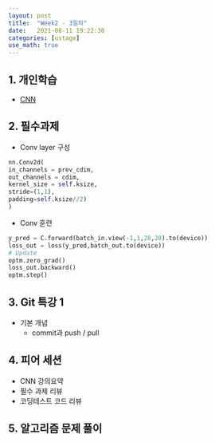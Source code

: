 ```yaml
---
layout: post
title:  "Week2 - 3일차"
date:   2021-08-11 19:22:30
categories: [ustage]
use_math: true
---
```


## 1. 개인학습
* [CNN](https://kyunghyunlim.github.io/ml_ai/2021/08/11/convolution.html)
	
## 2. 필수과제
* Conv layer 구성
```python
nn.Conv2d(
in_channels = prev_cdim,
out_channels = cdim,
kernel_size = self.ksize,
stride=(1,1),
padding=self.ksize//2)
)
```

* Conv 훈련
```python
y_pred = C.forward(batch_in.view(-1,1,28,28).to(device))
loss_out = loss(y_pred,batch_out.to(device))
# Update
optm.zero_grad()
loss_out.backward()
optm.step()
```

## 3. Git 특강 1
* 기본 개념
    * commit과 push / pull

## 4. 피어 세션
* CNN 강의요약
* 필수 과제 리뷰
* 코딩테스트 코드 리뷰

## 5. 알고리즘 문제 풀이
